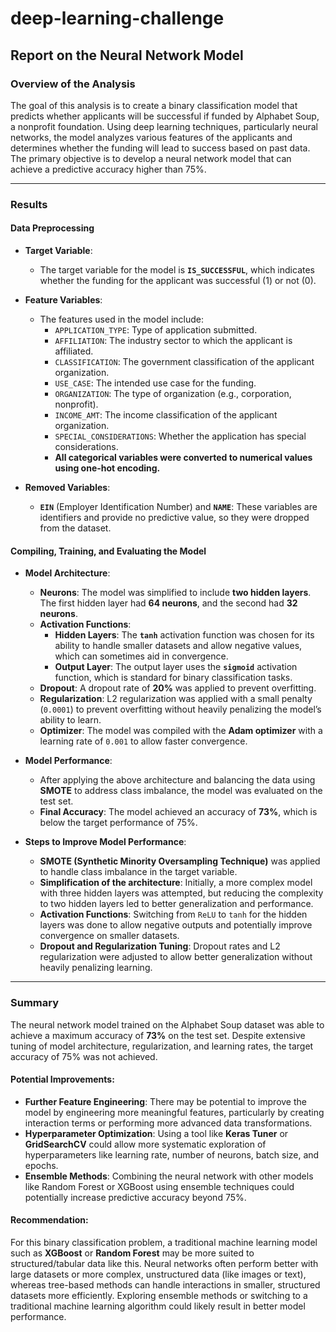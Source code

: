 # deep-learning-challenge

## **Report on the Neural Network Model**

### **Overview of the Analysis**
The goal of this analysis is to create a binary classification model that predicts whether applicants will be successful if funded by Alphabet Soup, a nonprofit foundation. Using deep learning techniques, particularly neural networks, the model analyzes various features of the applicants and determines whether the funding will lead to success based on past data. The primary objective is to develop a neural network model that can achieve a predictive accuracy higher than 75%.

---

### **Results**

#### **Data Preprocessing**
- **Target Variable**: 
  - The target variable for the model is **`IS_SUCCESSFUL`**, which indicates whether the funding for the applicant was successful (1) or not (0).
  
- **Feature Variables**: 
  - The features used in the model include:
    - `APPLICATION_TYPE`: Type of application submitted.
    - `AFFILIATION`: The industry sector to which the applicant is affiliated.
    - `CLASSIFICATION`: The government classification of the applicant organization.
    - `USE_CASE`: The intended use case for the funding.
    - `ORGANIZATION`: The type of organization (e.g., corporation, nonprofit).
    - `INCOME_AMT`: The income classification of the applicant organization.
    - `SPECIAL_CONSIDERATIONS`: Whether the application has special considerations.
    - **All categorical variables were converted to numerical values using one-hot encoding.**
  
- **Removed Variables**: 
  - **`EIN`** (Employer Identification Number) and **`NAME`**: These variables are identifiers and provide no predictive value, so they were dropped from the dataset.

#### **Compiling, Training, and Evaluating the Model**

- **Model Architecture**:
  - **Neurons**: The model was simplified to include **two hidden layers**. The first hidden layer had **64 neurons**, and the second had **32 neurons**.
  - **Activation Functions**: 
    - **Hidden Layers**: The **`tanh`** activation function was chosen for its ability to handle smaller datasets and allow negative values, which can sometimes aid in convergence.
    - **Output Layer**: The output layer uses the **`sigmoid`** activation function, which is standard for binary classification tasks.
  - **Dropout**: A dropout rate of **20%** was applied to prevent overfitting.
  - **Regularization**: L2 regularization was applied with a small penalty (`0.0001`) to prevent overfitting without heavily penalizing the model’s ability to learn.
  - **Optimizer**: The model was compiled with the **Adam optimizer** with a learning rate of `0.001` to allow faster convergence.

- **Model Performance**:
  - After applying the above architecture and balancing the data using **SMOTE** to address class imbalance, the model was evaluated on the test set.
  - **Final Accuracy**: The model achieved an accuracy of **73%**, which is below the target performance of 75%.
  
- **Steps to Improve Model Performance**:
  - **SMOTE (Synthetic Minority Oversampling Technique)** was applied to handle class imbalance in the target variable.
  - **Simplification of the architecture**: Initially, a more complex model with three hidden layers was attempted, but reducing the complexity to two hidden layers led to better generalization and performance.
  - **Activation Functions**: Switching from `ReLU` to `tanh` for the hidden layers was done to allow negative outputs and potentially improve convergence on smaller datasets.
  - **Dropout and Regularization Tuning**: Dropout rates and L2 regularization were adjusted to allow better generalization without heavily penalizing learning.

---

### **Summary**
The neural network model trained on the Alphabet Soup dataset was able to achieve a maximum accuracy of **73%** on the test set. Despite extensive tuning of model architecture, regularization, and learning rates, the target accuracy of 75% was not achieved.

#### **Potential Improvements**:
- **Further Feature Engineering**: There may be potential to improve the model by engineering more meaningful features, particularly by creating interaction terms or performing more advanced data transformations.
- **Hyperparameter Optimization**: Using a tool like **Keras Tuner** or **GridSearchCV** could allow more systematic exploration of hyperparameters like learning rate, number of neurons, batch size, and epochs.
- **Ensemble Methods**: Combining the neural network with other models like Random Forest or XGBoost using ensemble techniques could potentially increase predictive accuracy beyond 75%.

#### **Recommendation**:
For this binary classification problem, a traditional machine learning model such as **XGBoost** or **Random Forest** may be more suited to structured/tabular data like this. Neural networks often perform better with large datasets or more complex, unstructured data (like images or text), whereas tree-based methods can handle interactions in smaller, structured datasets more efficiently. Exploring ensemble methods or switching to a traditional machine learning algorithm could likely result in better model performance.

